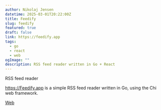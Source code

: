 ```yaml
---
author: Nikolaj Jensen
datetime: 2025-03-01T20:22:00Z
title: Feedify
slug: feedify
featured: true
draft: false
link: https://feedify.app
tags:
  - go
  - react
  - web
ogImage: ""
description: RSS feed reader written in Go + React
---
```


RSS feed reader

https://Feedify.app is a simple RSS feed reader written in Go, using the Chi web framework.


[Web](https://feedify.app)
```
